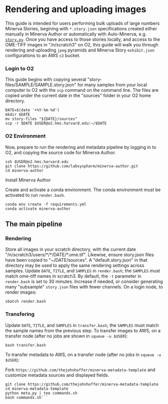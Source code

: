 # Rendering and uploading images

This guide is intended for users performing bulk uploads of large numbers Minerva Stories, begining with `*.story.json` specifications created either manually in Minerva Author or automatically with Auto-Minerva, e.g. [`story.py`](https://github.com/labsyspharm/mcmicro/blob/master/modules/ext/story.py). Once you have access to those stories locally, and access to the OME-TIFF images in "/n/scratch3" on O2, this guide will walk you through rendering and uploading `jpeg` pyramids and Minerva Story `exhibit.json` configurations to an AWS `s3` bucket.

### Login to O2 

This guide begins with copying several "story-files/SAMPLE/SAMPLE.story.json" for many samples from your local computer to O2 with the `scp` command on the command line. The files are copied under the current date in the "sources" folder in your O2 home directory.

```
DATE=$(date '+%Y-%m-%d')
mkdir $DATE
mv story-files "${DATE}/sources"
scp -r $DATE $USER@o2.hms.harvard.edu:~/$DATE
```

### O2 Environment 

Now, prepare to run the rendering and metadata pipeline by logging in to O2, and copying the source code for Minerva Author.

```
ssh $USER@o2.hms.harvard.edu
git clone https://github.com/labsyspharm/minerva-author.git
cd minerva-author
```

Install Minerva Author

Create and activate a conda environment. The conda environment must be activated to run `render.bash`.

```
conda env create -f requirements.yml
conda activate minerva-author
```

## The main pipeline

### Rendering

Store all images in your scratch directory, with the current date "/n/scratch3/users/\*/\*/DATE/\*.ome.tif". Likewise, ensure story.json files have been copied to "\~/DATE/sources". A "default.story.json" in that directory may be used to apply the same rendering settings across samples. Update `DATE`, `TITLE`, and `SAMPLES` in `render.bash`; the `SAMPLES` must match ome-tiff names in scratch3. By default, the `-t` parameter in `render.bash` is set to 30 minutes. Increase if needed, or consider generating many "subsample" `story.json` files with fewer channels. On a login node, to render images:

```
sbatch render.bash
```

### Transfering

Update `DATE`, `TITLE`, and `SAMPLES` in `transfer.bash`; the `SAMPLES` must match the sample names from the previous step. To transfer images to AWS, on a transfer node (after no jobs are shown in `squeue -u $USER`):

```
bash transfer.bash
```

To transfer metadata to AWS, on a transfer node (after no jobs in `squeue -u $USER`):

Fork `https://github.com/thejohnhoffer/minerva-metadata-template` and customize metadata sources and displayed fields.

```cd metadata
git clone https://github.com/thejohnhoffer/minerva-metadata-template
cd minerva-metadata-template
python meta.py | tee commands.sh
bash commands.sh```
